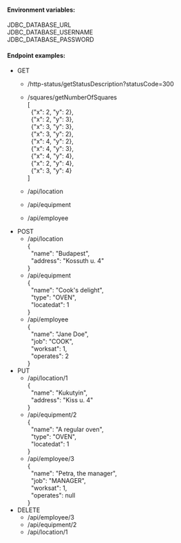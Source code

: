 #### Environment variables:  
  JDBC_DATABASE_URL  
  JDBC_DATABASE_USERNAME  
  JDBC_DATABASE_PASSWORD  
  
#### Endpoint examples:
- GET
  - /http-status/getStatusDescription?statusCode=300
 
  - /squares/getNumberOfSquares  
  [  
  &nbsp;&nbsp;{"x": 2, "y": 2},  
  &nbsp;&nbsp;{"x": 2, "y": 3},  
  &nbsp;&nbsp;{"x": 3, "y": 3},  
  &nbsp;&nbsp;{"x": 3, "y": 2},  
  &nbsp;&nbsp;{"x": 4, "y": 2},  
  &nbsp;&nbsp;{"x": 4, "y": 3},  
  &nbsp;&nbsp;{"x": 4, "y": 4},  
  &nbsp;&nbsp;{"x": 2, "y": 4},  
  &nbsp;&nbsp;{"x": 3, "y": 4}  
  ]
  - /api/location
  - /api/equipment
  - /api/employee
- POST
  - /api/location  
  {  
  &nbsp;&nbsp;"name": "Budapest",  
  &nbsp;&nbsp;"address": "Kossuth u. 4"  
  }
  - /api/equipment  
  {  
  &nbsp;&nbsp;"name": "Cook's delight",  
  &nbsp;&nbsp;"type": "OVEN",  
  &nbsp;&nbsp;"locatedat": 1  
  }
  - /api/employee  
  {  
  &nbsp;&nbsp;"name": "Jane Doe",  
  &nbsp;&nbsp;"job": "COOK",  
  &nbsp;&nbsp;"worksat": 1,  
  &nbsp;&nbsp;"operates": 2  
  }
- PUT
  - /api/location/1  
  {  
  &nbsp;&nbsp;"name": "Kukutyin",  
  &nbsp;&nbsp;"address": "Kiss u. 4"  
  }
  - /api/equipment/2  
  {  
  &nbsp;&nbsp;"name": "A regular oven",  
  &nbsp;&nbsp;"type": "OVEN",  
  &nbsp;&nbsp;"locatedat": 1  
  }  
  - /api/employee/3  
  {  
  &nbsp;&nbsp;"name": "Petra, the manager",  
  &nbsp;&nbsp;"job": "MANAGER",  
  &nbsp;&nbsp;"worksat": 1,  
  &nbsp;&nbsp;"operates": null  
  }  
- DELETE
  - /api/employee/3
  - /api/equipment/2
  - /api/location/1
  
